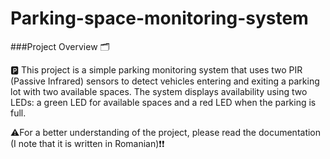 # Parking-space-monitoring-system
###Project Overview 🗂️

🅿️ This project is a simple parking monitoring system that uses two PIR (Passive Infrared) sensors to detect vehicles entering and exiting a parking lot with two available spaces. The system displays availability using two LEDs: a green LED for available spaces and a red LED when the parking is full.

⚠️For a better understanding of the project, please read the documentation (I note that it is written in Romanian)❗❗
